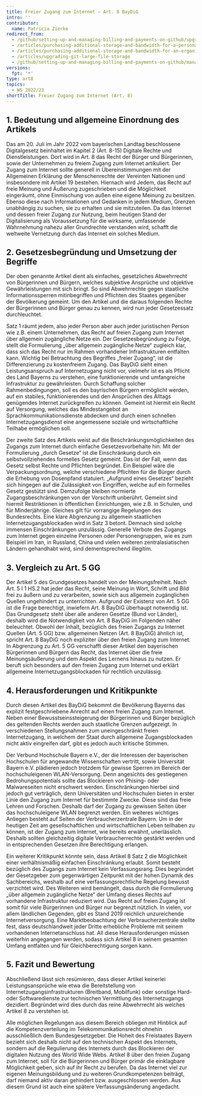 ```yaml
---
title: Freier Zugang zum Internet – Art. 8 BayDiG 
intro: ''
contributor:
  name: Patricia Zierke
redirect_from:
  - /github/setting-up-and-managing-billing-and-payments-on-github/upgrading-git-large-file-storage
  - /articles/purchasing-additional-storage-and-bandwidth-for-a-personal-account/
  - /articles/purchasing-additional-storage-and-bandwidth-for-an-organization/
  - /articles/upgrading-git-large-file-storage
  - /github/setting-up-and-managing-billing-and-payments-on-github/managing-billing-for-git-large-file-storage/upgrading-git-large-file-storage
versions:
  fpt: '*'
type: art8
topics:
  - WS 2022/23
shortTitle: Freier Zugang zum Internet (Art. 8) 
---
```


## 1.	Bedeutung und allgemeine Einordnung des Artikels

Das am 20. Juli im Jahr 2022 vom bayerischen Landtag beschlossene Digitalgesetz beinhaltet im Kapitel 2 (Art. 8-15) Digitale Rechte und Dienstleistungen. Dort wird in Art. 8 das Recht der Bürger und Bürgerinnen, sowie der Unternehmen zu freiem Zugang zum Internet artikuliert. Der Zugang zum Internet sollte generell in Übereinstimmungen mit der Allgemeinen Erklärung der Menschenrechte der Vereinten Nationen und insbesondere mit Artikel 19 bestehen. Hiernach wird Jedem, das Recht auf freie Meinung und Äußerung zugeschrieben und die Möglichkeit eingeräumt, ohne Einmischung von außen eine eigene Meinung zu besitzen. Ebenso diese nach Informationen und Gedanken in jedem Medium, Grenzen unabhängig zu suchen, sie zu erhalten und sie mitzuteilen.  Da das Internet und dessen freier Zugang zur Nutzung, beim heutigen Stand der Digitalisierung als Voraussetzung für die wirksame, umfassende Wahrnehmung nahezu aller Grundrechte verstanden wird, schafft die weltweite Vernetzung durch das Internet ein solches Medium.

## 2.	Gesetzesbegründung und Umsetzung der Begriffe

Der oben genannte Artikel dient als einfaches, gesetzliches Abwehrrecht von Bürgerinnen und Bürgern, welches subjektive Ansprüche und objektive Gewährleistungen mit sich bringt. So sind Abwehrrechte gegen staatliche Informationssperren mitinbegriffen und Pflichten des Staates gegenüber der Bevölkerung gemeint.  Um den Artikel und die daraus folgenden Rechte der Bürgerinnen und Bürger genau zu kennen, wird nun jeder Gesetzessatz durchleuchtet. 

Satz 1 räumt jedem, also jeder Person aber auch jeder juristischen Person wie z.B. einem Unternehmen, das Recht auf freien Zugang zum Internet über allgemein zugängliche Netze ein.  Der Gesetzesbegründung zu Folge, stellt die Formulierung „über allgemein zugängliche Netze“ zugleich klar, dass sich das Recht nur im Rahmen vorhandener Infrastrukturen entfalten kann. Wichtig bei Betrachtung des Begriffes „freier Zugang“, ist die Differenzierung zu kostenfreiem Zugang. Das BayDiG sieht einen Leistungsanspruch auf Internetzugang nicht vor, vielmehr ist es als Pflicht des Land Bayerns zu verstehen, eine funktionierende und umfangreiche Infrastruktur zu gewährleisten. Durch Schaffung solcher Rahmenbedingungen, soll es den bayrischen Bürgern ermöglicht werden, auf ein stabiles, funktionierendes und den Ansprüchen des Alltags genügendes Internet zurückgreifen zu können.   Gemeint ist hiermit ein Recht auf Versorgung, welches das Mindestangebot an Sprachkommunikationsdienste abdecken und durch einen schnellen Internetzugangsdienst eine angemessene soziale und wirtschaftliche Teilhabe ermöglichen soll. 

Der zweite Satz des Artikels weist auf die Beschränkungsmöglichkeiten des Zugangs zum Internet durch einfache Gesetzesvorbehalte hin. Mit der Formulierung „durch Gesetze“ ist die Einschränkung durch ein selbstvollziehendes formelles Gesetz gemeint. Das ist der Fall, wenn das Gesetz selbst Rechte und Pflichten begründet. Ein Beispiel wäre die Verpackungsordnung, welche verschiedene Pflichten für die Bürger durch die Erhebung von Dosenpfand statuiert. „Aufgrund eines Gesetzes“ bezieht sich hingegen auf die Zulässigkeit von Eingriffen, welche auf ein formelles Gesetz gestützt sind. Demzufolge bleiben normierte Zugangsbeschränkungen von der Vorschrift unberührt. Gemeint sind hiermit Restriktionen in öffentlichen Einrichtungen, wie z.B. in Schulen, und für Minderjährige. Gleiches gilt für vorrangige Regelungen des Bundesrechts.  Eine klare Abgrenzung zu allgemein staatlichen Internetzugangsblockaden wird in Satz 3 betont. Demnach sind solche immensen Einschränkungen unzulässig. Generelle Verbote des Zugangs zum Internet gegen einzelne Personen oder Personengruppen, wie es zum Beispiel im Iran, in Russland, China und vielen weiteren zentralasiatischen Ländern gehandhabt wird, sind dementsprechend illegitim. 

## 3.	Vergleich zu Art. 5 GG

Der Artikel 5 des Grundgesetzes handelt von der Meinungsfreiheit. Nach Art. 5 I 1 HS.2 hat jeder das Recht, seine Meinung in Wort, Schrift und Bild frei zu äußern und zu verarbeiten, sowie sich aus allgemein zugänglichen Quellen ungehindert zu unterrichten.  Aufgrund der Existenz von Art. 5 GG ist die Frage berechtigt, inwiefern Art. 8 BayDiG überhaupt notwendig ist. Das Grundgesetz steht über alle anderen Gesetze (Bund vor Länder), deshalb wird die Notwendigkeit von Art. 8 BayDiG im Folgenden näher beleuchtet. Obwohl der Inhalt, bezüglich des freien Zugangs zu Internet Quellen (Art. 5 GG) bzw. allgemeinen Netzen (Art. 8 BayDiG) ähnlich ist, spricht Art. 8 BayDiG noch expliziter über den freien Zugang zum Internet. In Abgrenzung zu Art. 5 GG verschafft dieser Artikel den bayerischen Bürgerinnen und Bürgern das Recht, das Internet über die freie Meinungsäußerung und dem Aspekt des Lernens hinaus zu nutzen. Er beruft sich besonders auf den freien Zugang zum Internet und erklärt allgemeine Internetzugangsblockaden für rechtlich unzulässig.

## 4.	Herausforderungen und Kritikpunkte  

Durch diesen Artikel des BayDiG bekommt die Bevölkerung Bayerns das explizit festgeschriebene Anrecht auf einen freien Zugang zum Internet. Neben einer Bewusstseinssteigerung der Bürgerinnen und Bürger bezüglich des geltenden Rechts werden auch staatliche Grenzen aufgezeigt. In verschiedenen Stellungsnahmen zum uneingeschränkt freien Internetzugang, in welchem der Staat durch allgemeine Zugangsblockaden nicht aktiv eingreifen darf, gibt es jedoch auch kritische Stimmen. 

Der Verbund Hochschule Bayern e.V., der die Interessen der bayerischen Hochschulen für angewandte Wissenschaften vertritt, sowie Universität Bayern e.V. plädieren jedoch trotzdem für gewisse Sperren im Bereich der hochschuleigenen WLAN-Versorgung. Denn angesichts des gestiegenen Bedrohungspotentials sollte das Blockieren von Phising- oder Malwareseiten nicht erschwert werden.   Einschränkungen hierbei sind jedoch gut verträglich, denn Universitäten und Hochschulen bieten in erster Linie den Zugang zum Internet für bestimmte Zwecke. Diese sind das freie Lehren und Forschen. Deshalb darf der Zugang zu gewissen Seiten über das hochschuleigene WLAN begrenzt werden. 
Ein weiteres wichtiges Anliegen besteht auf Seiten der Verbraucherzentrale Bayern. Um in der heutigen Zeit am gesellschaftlichen und wirtschaftlichen Leben teilhaben zu können, ist der Zugang zum Internet, wie bereits erwähnt, unerlässlich. Deshalb sollten gleichzeitig digitale Verbraucherrechte gestärkt werden und in entsprechenden Gesetzen ihre Berechtigung erlangen.  

Ein weiterer Kritikpunkt könnte sein, dass Artikel 8 Satz 2 die Möglichkeit einer verhältnismäßig einfachen Einschränkung erlaubt. Somit besteht bezüglich des Zugangs zum Internet kein Verfassungsrang. Dies begründet der Gesetzgeber zum gegenwärtigen Zeitpunkt mit der hohen Dynamik des Sachbereichs, weshalb auf eine verfassungsrechtliche Regelung bewusst verzichtet wird. Des Weiteren wird bemängelt, dass durch die Formulierung „über allgemein zugängliche Netze“ der Umfang dieses Rechts auf vorhandene Infrastruktur reduziert wird. Das Recht auf freien Zugang ist somit für viele Bürgerinnen und Bürger nur begrenzt nützlich. In vielen, vor allem ländlichen Gegenden, gibt es Stand 2019 reichlich unzureichende Internetversorgung. Eine Marktbeobachtung der Verbraucherzentrale stellte fest, dass deutschlandweit jeder Dritte erhebliche Probleme mit seinem vorhandenen Internetanschluss hat.   All diese Herausforderungen müssen weiterhin angegangen werden, sodass sich Artikel 8 in seinem gesamten Umfang entfalten und für Gleichberechtigung sorgen kann.

## 5.	Fazit und Bewertung 

Abschließend lässt sich resümieren, dass dieser Artikel keinerlei Leistungsansprüche wie etwa die Bereitstellung von Internetzugangsinfrastrukturen (Breitband, Mobilfunk) oder sonstige Hard- oder Softwaredienste zur technischen Vermittlung des Internetzugangs dezidiert. Begründet wird dies durch das reine Abwehrrecht als welches Artikel 8 zu verstehen ist.  

Alle möglichen Regelungen aus diesem Bereich obliegen mit Hinblick auf die Kompetenzverteilung im Telekommunikationsrecht ohnehin ausschließlich dem Bundesgesetzgeber. Die Hoheit des Freistaates Bayern bezieht sich deshalb nicht auf den technischen Aspekt des Internets, sondern auf die Regulierung des Internets durch das Blockieren der digitalen Nutzung des World Wide Webs.   Artikel 8 über den freien Zugang zum Internet, soll für die Bürgerinnen und Bürger primär die einklagbare Möglichkeit geben, sich auf ihr Recht zu berufen. Da das Internet viel zur eigenen Meinungsbildung und zu weiteren Grundkompetenzen beiträgt, darf niemand aktiv daran gehindert bzw. ausgeschlossen werden. Aus diesem Grund ist auch eine spätere Verfassungsänderung angedacht.

